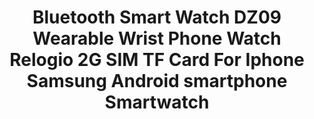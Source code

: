 ---
templateKey: product-page-template
featuredImage: >-
  ../../../img/32863212725_0Bluetooth-Smart-Watch-DZ09-Wearable-Wrist-Phone-Watch-Relogio-2G-SIM-TF-Card-For-Iphone-Samsung.jpg
price: 20.88
id: '32863212725'
title: >-
  Bluetooth Smart Watch DZ09 Wearable Wrist Phone Watch Relogio 2G SIM TF Card
  For Iphone Samsung Android smartphone Smartwatch
images:
  - >-
    ../../../img/32863212725_0Bluetooth-Smart-Watch-DZ09-Wearable-Wrist-Phone-Watch-Relogio-2G-SIM-TF-Card-For-Iphone-Samsung.jpg
  - >-
    ../../../img/32863212725_1Bluetooth-Smart-Watch-DZ09-Wearable-Wrist-Phone-Watch-Relogio-2G-SIM-TF-Card-For-Iphone-Samsung.jpg
  - >-
    ../../../img/32863212725_2Bluetooth-Smart-Watch-DZ09-Wearable-Wrist-Phone-Watch-Relogio-2G-SIM-TF-Card-For-Iphone-Samsung.jpg
  - >-
    ../../../img/32863212725_3Bluetooth-Smart-Watch-DZ09-Wearable-Wrist-Phone-Watch-Relogio-2G-SIM-TF-Card-For-Iphone-Samsung.jpg
  - >-
    ../../../img/32863212725_4Bluetooth-Smart-Watch-DZ09-Wearable-Wrist-Phone-Watch-Relogio-2G-SIM-TF-Card-For-Iphone-Samsung.jpg
  - >-
    ../../../img/32863212725_5Bluetooth-Smart-Watch-DZ09-Wearable-Wrist-Phone-Watch-Relogio-2G-SIM-TF-Card-For-Iphone-Samsung.jpg
  - ../../../img/32863212725_Color_0_0.jpg
  - ../../../img/32863212725_Color_0_1.jpg
  - ../../../img/32863212725_Color_0_2.jpg
  - ../../../img/32863212725_Color_0_3.jpg
options:
  - title: Color
    options:
      - optionId: '14:29'
        src: ../../../img/32863212725_Color_0_0.jpg
        text: White
      - optionId: '14:193'
        src: ../../../img/32863212725_Color_0_1.jpg
        text: Black
      - optionId: '14:350853'
        src: ../../../img/32863212725_Color_0_2.jpg
        text: Silver
      - optionId: '14:350850'
        src: ../../../img/32863212725_Color_0_3.jpg
        text: Gold
  - title: Size
    options:
      - optionId: '5:361385'
        text: Without Retail box
      - optionId: '5:361386'
        text: With Retail box
variants:
  - skuAttr: '14:193;5:361385#Without Retail box'
    pricing: '16.80'
    discount: '10.42'
    combinedAttributes:
      - '14:193'
      - '5:361385'
  - skuAttr: '14:193;5:361386#With Retail box'
    pricing: '18.00'
    discount: '11.16'
    combinedAttributes:
      - '14:193'
      - '5:361386'
  - skuAttr: '14:350850;5:361385#Without Retail box'
    pricing: '16.80'
    discount: '10.42'
    combinedAttributes:
      - '14:350850'
      - '5:361385'
  - skuAttr: '14:350850;5:361386#With Retail box'
    pricing: '18.00'
    discount: '11.16'
    combinedAttributes:
      - '14:350850'
      - '5:361386'
  - skuAttr: '14:350853;5:361385#Without Retail box'
    pricing: '16.80'
    discount: '10.42'
    combinedAttributes:
      - '14:350853'
      - '5:361385'
  - skuAttr: '14:350853;5:361386#With Retail box'
    pricing: '18.00'
    discount: '11.16'
    combinedAttributes:
      - '14:350853'
      - '5:361386'
  - skuAttr: '14:29;5:361385#Without Retail box'
    pricing: '16.80'
    discount: '10.42'
    combinedAttributes:
      - '14:29'
      - '5:361385'
  - skuAttr: '14:29;5:361386#With Retail box'
    pricing: '18.00'
    discount: '11.16'
    combinedAttributes:
      - '14:29'
      - '5:361386'
tags:
  - Function
  - >-
    Passometer,Sleep Tracker,Calendar,Dial Call,Push Message,Fitness
    Tracker,Answer Call,Message Reminder,Call Reminder
  - Language
  - 'Russian,Portuguese,Spanish,English,Hebrew,German,Italian,Dutch,French'
  - Compatibility
  - All Compatible
  - Type
  - On Wrist
  - System
  - None
  - ROM
  - <128MB
  - RAM
  - <128MB
  - Rear Camera
  - 0.3MP
  - Battery Capacity
  - 180-220mAh
  - Network Mode
  - 2g
  - SIM Card Available
  - 'Yes'
  - Waterproof Grade
  - Life Waterproof
  - Band Material
  - Rubber
  - Case Material
  - Steel
  - Screen Shape
  - Square
  - Application Age Group
  - Adult
  - Style
  - Fashion
  - Movement Type
  - Electronic
  - Display Size
  - 1.54 inch
  - Resolution
  - 240*240
  - CPU Manufacturer
  - Mediatek
  - Battery Detachable
  - 'Yes'
  - Band Detachable
  - 'Yes'
  - CPU Model
  - MTK6261D
  - Brand Name
  - Maxinrytec
  - package
  - Retail Box or not depend on your choice
  - use
  - For life easy
  - color
  - 4 colors for choice
  - is_customized
  - 'Yes'
  - Key word 1
  - smart watch
  - Key word 2
  - smartwatch
  - Key word 3
  - Wristwatch
  - Key word 4
  - smart watch Men
  - Key word 5
  - Android smartwatch
  - Key word 6
  - DZ09
meta: {}
---